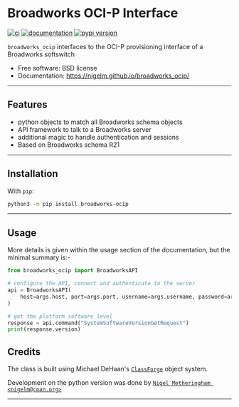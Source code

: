 # Broadworks OCI-P Interface


[![ci](https://img.shields.io/travis/com/nigelm/broadworks_ocip.svg)](https://travis-ci.com/nigelm/broadworks_ocip)
[![documentation](https://img.shields.io/badge/docs-mkdocs%20material-blue.svg?style=flat)](https://nigelm.github.io/broadworks_ocip/)
[![pypi version](https://img.shields.io/pypi/v/broadworks_ocip.svg)](https://pypi.python.org/pypi/broadworks_ocip)

`broadworks_ocip` interfaces to the OCI-P provisioning interface of a Broadworks softswitch


- Free software: BSD license
- Documentation: https://nigelm.github.io/broadworks_ocip/

----

## Features

- python objects to match all Broadworks schema objects
- API framework to talk to a Broadworks server
- additional magic to handle authentication and sessions
- Based on Broadworks schema R21

----

## Installation

With `pip`:
```bash
python3 -m pip install broadworks-ocip
```

----

## Usage

More details is given within the usage section of the documentation, but the
minimal summary is:-

```python
from broadworks_ocip import BroadworksAPI

# configure the API, connect and authenticate to the server
api = BroadworksAPI(
    host=args.host, port=args.port, username=args.username, password=args.password,
)

# get the platform software level
response = api.command("SystemSoftwareVersionGetRequest")
print(response.version)
```

## Credits

The class is built using Michael DeHaan's [`ClassForge`](https://classforge.io/) object system.

Development on the python version was done by [`Nigel Metheringham <nigelm@cpan.org>`](https://github.com/nigelm/)

----
